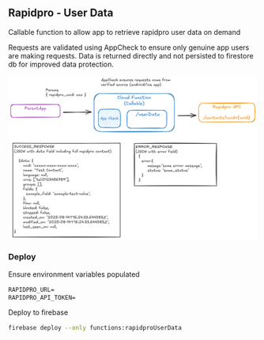 ## Rapidpro - User Data

Callable function to allow app to retrieve rapidpro user data on demand

Requests are validated using AppCheck to ensure only genuine app users are making requests. Data is returned directly and not persisted to firestore db for improved data protection.

![](image.png)

### Deploy

Ensure environment variables populated

```env
RAPIDPRO_URL=
RAPIDPRO_API_TOKEN=
```

Deploy to firebase

```bash
firebase deploy --only functions:rapidproUserData
```
